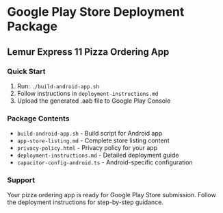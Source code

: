 # Google Play Store Deployment Package
## Lemur Express 11 Pizza Ordering App

### Quick Start
1. Run: `./build-android-app.sh`
2. Follow instructions in `deployment-instructions.md`
3. Upload the generated .aab file to Google Play Console

### Package Contents
- `build-android-app.sh` - Build script for Android app
- `app-store-listing.md` - Complete store listing content
- `privacy-policy.html` - Privacy policy for your app
- `deployment-instructions.md` - Detailed deployment guide
- `capacitor-config-android.ts` - Android-specific configuration

### Support
Your pizza ordering app is ready for Google Play Store submission. Follow the deployment instructions for step-by-step guidance.